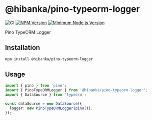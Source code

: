 # @hibanka/pino-typeorm-logger

![CI](https://github.com/Hibanka/pino-typeorm-logger/actions/workflows/ci.yml/badge.svg)
[![NPM Version](https://badgen.net/npm/v/@hibanka/pino-typeorm-logger)](https://npmjs.com/package/@hibanka/pino-typeorm-logger)
[![Minimum Node.js Version](https://badgen.net/npm/node/@hibanka/pino-typeorm-logger)](https://npmjs.com/package/@hibanka/pino-typeorm-logger)

Pino TypeORM Logger

## Installation

```bash
npm install @hibanka/pino-typeorm-logger
```

## Usage

```ts
import { pino } from 'pino';
import { PinoTypeORMLogger } from '@hibanka/pino-typeorm-logger';
import { DataSource } from 'typeorm';

const dataSource = new DataSource({
  logger: new PinoTypeORMLogger(pino()),
});
```
